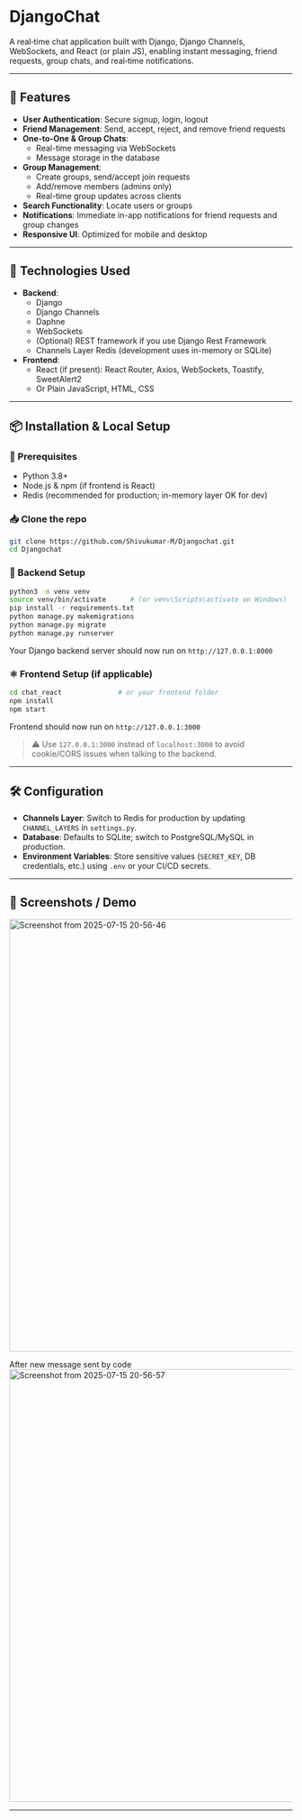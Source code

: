 
# DjangoChat

A real‑time chat application built with Django, Django Channels, WebSockets, and React (or plain JS), enabling instant messaging, friend requests, group chats, and real‑time notifications.

---

## 🚀 Features

- **User Authentication**: Secure signup, login, logout
- **Friend Management**: Send, accept, reject, and remove friend requests
- **One-to-One & Group Chats**:
  - Real-time messaging via WebSockets
  - Message storage in the database
- **Group Management**:
  - Create groups, send/accept join requests
  - Add/remove members (admins only)
  - Real-time group updates across clients
- **Search Functionality**: Locate users or groups
- **Notifications**: Immediate in-app notifications for friend requests and group changes
- **Responsive UI**: Optimized for mobile and desktop

---

## 🧰 Technologies Used

- **Backend**:
  - Django
  - Django Channels
  - Daphne
  - WebSockets
  - (Optional) REST framework if you use Django Rest Framework
  - Channels Layer Redis (development uses in-memory or SQLite)
- **Frontend**:
  - React (if present): React Router, Axios, WebSockets, Toastify, SweetAlert2
  - Or Plain JavaScript, HTML, CSS

---

## 📦 Installation & Local Setup

### 🤖 Prerequisites

- Python 3.8+
- Node.js & npm (if frontend is React)
- Redis (recommended for production; in-memory layer OK for dev)

### 📥 Clone the repo

```bash
git clone https://github.com/Shivukumar-M/Djangochat.git
cd Djangochat
```

### 🐍 Backend Setup

```bash
python3 -m venv venv
source venv/bin/activate      # (or venv\Scripts\activate on Windows)
pip install -r requirements.txt
python manage.py makemigrations
python manage.py migrate
python manage.py runserver
```

Your Django backend server should now run on `http://127.0.0.1:8000`

### ⚛️ Frontend Setup (if applicable)

```bash
cd chat_react              # or your frontend folder
npm install
npm start
```

Frontend should now run on `http://127.0.0.1:3000`

> ⚠️ Use `127.0.0.1:3000` instead of `localhost:3000` to avoid cookie/CORS issues when talking to the backend.

---

## 🛠️ Configuration

- **Channels Layer**: Switch to Redis for production by updating `CHANNEL_LAYERS` in `settings.py`.
- **Database**: Defaults to SQLite; switch to PostgreSQL/MySQL in production.
- **Environment Variables**: Store sensitive values (`SECRET_KEY`, DB credentials, etc.) using `.env` or your CI/CD secrets.

---

## 📸 Screenshots / Demo
<img width="1366" height="768" alt="Screenshot from 2025-07-15 20-56-46" src="https://github.com/user-attachments/assets/49b493a3-a572-44f1-ad34-3024f5a64d8b" />

After new message sent by code 
<img width="1366" height="768" alt="Screenshot from 2025-07-15 20-56-57" src="https://github.com/user-attachments/assets/224ae7cd-c62c-459a-97a0-c588b6a8ac75" />

---




